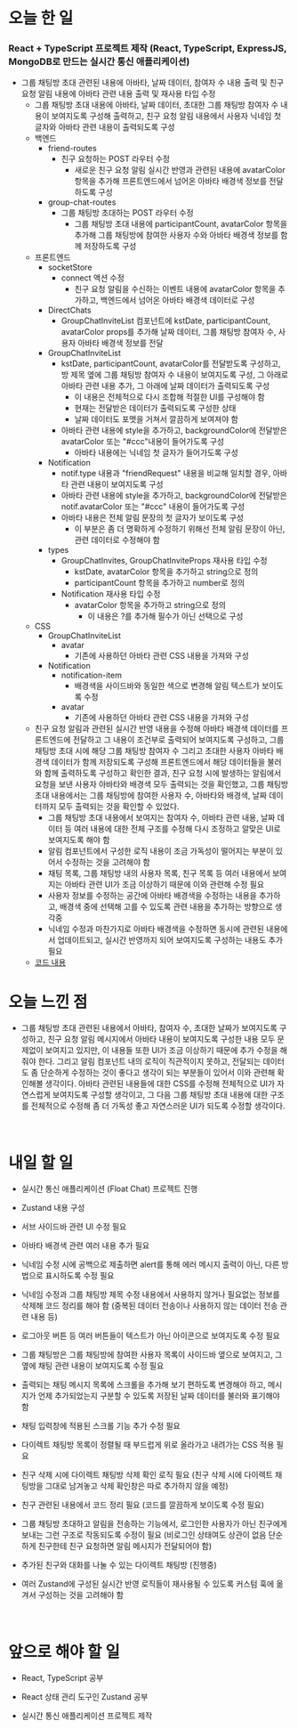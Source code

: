 # 오늘 한 일

### React + TypeScript 프로젝트 제작 (React, TypeScript, ExpressJS, MongoDB로 만드는 실시간 통신 애플리케이션)

- 그룹 채팅방 초대 관련된 내용에 아바타, 날짜 데이터, 참여자 수 내용 출력 및 친구 요청 알림 내용에 아바타 관련 내용 출력 및 재사용 타입 수정
  - 그룹 채팅방 초대 내용에 아바타, 날짜 데이터, 초대한 그룹 채팅방 참여자 수 내용이 보여지도록 구성해 출력하고, 친구 요청 알림 내용에서 사용자 닉네임 첫 글자와 아바타 관련 내용이 출력되도록 구성
  - 백엔드
    - friend-routes
      - 친구 요청하는 POST 라우터 수정
        - 새로운 친구 요청 알림 실시간 반영과 관련된 내용에 avatarColor 항목을 추가해 프론트엔드에서 넘어온 아바타 배경색 정보를 전달하도록 구성
    - group-chat-routes
      - 그룹 채팅방 초대하는 POST 라우터 수정
        - 그룹 채팅방 초대 내용에 participantCount, avatarColor 항목을 추가해 그룹 채팅방에 참여한 사용자 수와 아바타 배경색 정보를 함께 저장하도록 구성
  - 프론트엔드
    - socketStore
      - connect 액션 수정
        - 친구 요청 알림을 수신하는 이벤트 내용에 avatarColor 항목을 추가하고, 백엔드에서 넘어온 아바타 배경색 데이터로 구성
    - DirectChats
      - GroupChatInviteList 컴포넌트에 kstDate, participantCount, avatarColor props를 추가해 날짜 데이터, 그룹 채팅방 참여자 수, 사용자 아바타 배경색 정보를 전달
    - GroupChatInviteList
      - kstDate, participantCount, avatarColor를 전달받도록 구성하고, 방 제목 옆에 그룹 채팅방 참여자 수 내용이 보여지도록 구성, 그 아래로 아바타 관련 내용 추가, 그 아래에 날짜 데이터가 출력되도록 구성
        - 이 내용은 전체적으로 다시 조합해 적절한 UI를 구성해야 함
        - 현재는 전달받은 데이터가 출력되도록 구성한 상태
        - 날짜 데이터도 포맷을 거쳐서 깔끔하게 보여져야 함
      - 아바타 관련 내용에 style을 추가하고, backgroundColor에 전달받은 avatarColor 또는 "#ccc"내용이 들어가도록 구성
        - 아바타 내용에는 닉네임 첫 글자가 들어가도록 구성
    - Notification
      - notif.type 내용과 "friendRequest" 내용을 비교해 일치할 경우, 아바타 관련 내용이 보여지도록 구성
      - 아바타 관련 내용에 style을 추가하고, backgroundColor에 전달받은 notif.avatarColor 또는 "#ccc" 내용이 들어가도록 구성
      - 아바타 내용은 전체 알림 문장의 첫 글자가 보이도록 구성
        - 이 부분은 좀 더 명확하게 수정하기 위해선 전체 알림 문장이 아닌, 관련 데이터로 수정해야 함
    - types
      - GroupChatInvites, GroupChatInviteProps 재사용 타입 수정
        - kstDate, avatarColor 항목을 추가하고 string으로 정의
        - participantCount 항목을 추가하고 number로 정의
      - Notification 재사용 타입 수정
        - avatarColor 항목을 추가하고 string으로 정의
          - 이 내용은 ?를 추가해 필수가 아닌 선택으로 구성
  - CSS
    - GroupChatInviteList
      - avatar
        - 기존에 사용하던 아바타 관련 CSS 내용을 가져와 구성
    - Notification
      - notification-item
        - 배경색을 사이드바와 동일한 색으로 변경해 알림 텍스트가 보이도록 수정
      - avatar
        - 기존에 사용하던 아바타 관련 CSS 내용을 가져와 구성
  - 친구 요청 알림과 관련된 실시간 반영 내용을 수정해 아바타 배경색 데이터를 프론트엔드에 전달하고 그 내용이 조건부로 출력되어 보여지도록 구성하고, 그룹 채팅방 초대 시에 해당 그룹 채팅방 참여자 수 그리고 초대한 사용자 아바타 배경색 데이터가 함께 저장되도록 구성해 프론트엔드에서 해당 데이터들을 불러와 함께 출력하도록 구성하고 확인한 결과, 친구 요청 시에 발생하는 알림에서 요청을 보낸 사용자 아바타와 배경색 모두 출력되는 것을 확인했고, 그룹 채팅방 초대 내용에서는 그룹 채팅방에 참여한 사용자 수, 아바타와 배경색, 날짜 데이터까지 모두 출력되는 것을 확인할 수 있었다.
    - 그룹 채팅방 초대 내용에서 보여지는 참여자 수, 아바타 관련 내용, 날짜 데이터 등 여러 내용에 대한 전체 구조를 수정해 다시 조정하고 알맞은 UI로 보여지도록 해야 함
    - 알림 컴포넌트에서 구성한 로직 내용이 조금 가독성이 떨어지는 부분이 있어서 수정하는 것을 고려해야 함
    - 채팅 목록, 그룹 채팅방 내의 사용자 목록, 친구 목록 등 여러 내용에서 보여지는 아바타 관련 UI가 조금 이상하기 때문에 이와 관련해 수정 필요
    - 사용자 정보를 수정하는 공간에 아바타 배경색을 수정하는 내용을 추가하고, 배경색 중에 선택해 고를 수 있도록 관련 내용을 추가하는 방향으로 생각중
    - 닉네임 수정과 마찬가지로 아바타 배경색을 수정하면 동시에 관련된 내용에서 업데이트되고, 실시간 반영까지 되어 보여지도록 구성하는 내용도 추가 필요
  - [코드 내용](https://github.com/jeongsangtae/float-chat/commit/927b46840ba974475f13669f63a94a88a580e583)

# 오늘 느낀 점

- 그룹 채팅방 초대 관련된 내용에서 아바타, 참여자 수, 초대한 날짜가 보여지도록 구성하고, 친구 요청 알림 메시지에서 아바타 내용이 보여지도록 구성한 내용 모두 문제없이 보여지고 있지만, 이 내용들 또한 UI가 조금 이상하기 때문에 추가 수정을 해줘야 한다. 그리고 알림 컴포넌트 내의 로직이 직관적이지 못하고, 전달되는 데이터도 좀 단순하게 수정하는 것이 좋다고 생각이 되는 부분들이 있어서 이와 관련해 확인해볼 생각이다. 아바타 관련된 내용들에 대한 CSS를 수정해 전체적으로 UI가 자연스럽게 보여지도록 구성할 생각이고, 그 다음 그룹 채팅방 초대 내용에 대한 구조를 전체적으로 수정해 좀 더 가독성 좋고 자연스러운 UI가 되도록 수정할 생각이다.

<br />

# 내일 할 일

- 실시간 통신 애플리케이션 (Float Chat) 프로젝트 진행

- Zustand 내용 구성

- 서브 사이드바 관련 UI 수정 필요

- 아바타 배경색 관련 여러 내용 추가 필요

- 닉네임 수정 시에 공백으로 제출하면 alert를 통해 에러 메시지 출력이 아닌, 다른 방법으로 표시하도록 수정 필요

- 닉네임 수정과 그룹 채팅방 제목 수정 내용에서 사용하지 않거나 필요없는 정보를 삭제해 코드 정리를 해야 함 (중복된 데이터 전송이나 사용하지 않는 데이터 전송 관련 내용 등)

- 로그아웃 버튼 등 여러 버튼들이 텍스트가 아닌 아이콘으로 보여지도록 수정 필요

- 그룹 채팅방은 그룹 채팅방에 참여한 사용자 목록이 사이드바 옆으로 보여지고, 그 옆에 채팅 관련 내용이 보여지도록 수정 필요

- 출력되는 채팅 메시지 목록에 스크롤을 추가해 보기 편하도록 변경해야 하고, 메시지가 언제 추가되었는지 구분할 수 있도록 저장된 날짜 데이터를 불러와 표기해야 함

- 채팅 입력창에 적용된 스크롤 기능 추가 수정 필요

- 다이렉트 채팅방 목록이 정렬될 때 부드럽게 위로 올라가고 내려가는 CSS 적용 필요

- 친구 삭제 시에 다이렉트 채팅방 삭제 확인 로직 필요 (친구 삭제 시에 다이렉트 채팅방을 그대로 남겨놓고 삭제 확인창은 따로 추가하지 않을 예정)

- 친구 관련된 내용에서 코드 정리 필요 (코드를 깔끔하게 보이도록 수정 필요)

- 그룹 채팅방 초대하고 알림을 전송하는 기능에서, 로그인한 사용자가 아닌 친구에게 보내는 그런 구조로 작동되도록 수정이 필요 (비로그인 상태여도 상관이 없음 단순하게 친구한테 친구 요청하면 알림 메시지가 전달되어야 함)

- 추가된 친구와 대화를 나눌 수 있는 다이렉트 채팅방 (진행중)

- 여러 Zustand에 구성된 실시간 반영 로직들이 재사용될 수 있도록 커스텀 훅에 옮겨서 구성하는 것을 고려해야 함

<br />

# 앞으로 해야 할 일

- React, TypeScript 공부

- React 상태 관리 도구인 Zustand 공부

- 실시간 통신 애플리케이션 프로젝트 제작
